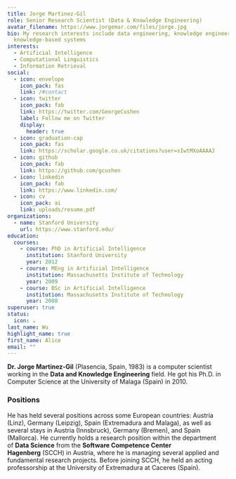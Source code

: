 ```yaml
---
title: Jorge Martinez-Gil
role: Senior Research Scientist (Data & Knowledge Engineering)
avatar_filename: https://www.jorgemar.com/files/jorge.jpg
bio: My research interests include data engineering, knowledge engineering, and
  knowledge-based systems
interests:
  - Artificial Intelligence
  - Computational Linguistics
  - Information Retrieval
social:
  - icon: envelope
    icon_pack: fas
    link: /#contact
  - icon: twitter
    icon_pack: fab
    link: https://twitter.com/GeorgeCushen
    label: Follow me on Twitter
    display:
      header: true
  - icon: graduation-cap
    icon_pack: fas
    link: https://scholar.google.co.uk/citations?user=sIwtMXoAAAAJ
  - icon: github
    icon_pack: fab
    link: https://github.com/gcushen
  - icon: linkedin
    icon_pack: fab
    link: https://www.linkedin.com/
  - icon: cv
    icon_pack: ai
    link: uploads/resume.pdf
organizations:
  - name: Stanford University
    url: https://www.stanford.edu/
education:
  courses:
    - course: PhD in Artificial Intelligence
      institution: Stanford University
      year: 2012
    - course: MEng in Artificial Intelligence
      institution: Massachusetts Institute of Technology
      year: 2009
    - course: BSc in Artificial Intelligence
      institution: Massachusetts Institute of Technology
      year: 2008
superuser: true
status:
  icon: ☕️
last_name: Wu
highlight_name: true
first_name: Alice
email: ""
---
```

<!--StartFragment-->

**Dr. Jorge Martinez-Gil** (Plasencia, Spain, 1983) is a computer scientist working in the **Data and Knowledge Engineering** field. He got his Ph.D. in Computer Science at the University of Malaga (Spain) in 2010.

### Positions

He has held several positions across some European countries: Austria (Linz), Germany (Leipzig), Spain (Extremadura and Malaga), as well as several stays in Austria (Innsbruck), Germany (Bremen), and Spain (Mallorca). He currently holds a research position within the department of **Data Science** from the **Software Competence Center Hagenberg** (SCCH) in Austria, where he is managing several applied and fundamental research projects. Before joining SCCH, he held an acting professorship at the University of Extremadura at Caceres (Spain).

<!--EndFragment-->